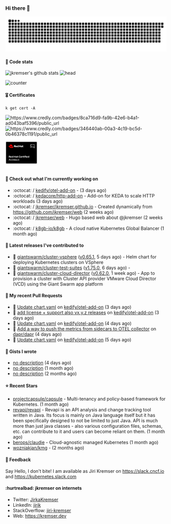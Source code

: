 ### Hi there 👋

<picture>
  <source media="(prefers-color-scheme: dark)" srcset="github-snake-dark.svg" />
  <source media="(prefers-color-scheme: light)" srcset="github-snake.svg" />
  <img alt="github-snake" src="github-snake.svg" />
</picture>

#### 📱 Code stats

![jkremser's github stats](https://github-readme-stats.vercel.app/api?username=jkremser&count_private=true&show_icons=true&hide_border=false&theme=tokyonight&title_color=5bcdec&bg_color=0d1117&border_radius=false) ![head](https://user-images.githubusercontent.com/535866/175570014-71166aaa-95f7-4a4f-869c-93a16481de4e.jpeg)



![counter](https://komarev.com/ghpvc/?username=jkremser&color=5bcdec&style=for-the-badge)

#### 🎖 Certificates
```
k get cert -A
```
<p align="left">
    <a style="text-decoration: none !important;" href="https://www.credly.com/badges/8ca716d9-fa9b-42e6-b4a1-ad043baf5396/public_url">
        <img src="https://training.linuxfoundation.org/wp-content/uploads/2022/11/CKA.png" alt="https://www.credly.com/badges/8ca716d9-fa9b-42e6-b4a1-ad043baf5396/public_url" width="110" height="110"/>
    </a>
    <a style="text-decoration: none !important;" href="https://www.credly.com/badges/346440ab-00a3-4c19-bc5d-0b46378c1191/public_url">
        <img src="https://training.linuxfoundation.org/wp-content/uploads/2022/11/CKS.png" alt="https://www.credly.com/badges/346440ab-00a3-4c19-bc5d-0b46378c1191/public_url" width="110" height="110"/>
    </a>
    <a style="text-decoration: none !important;" href="https://rhtapps.redhat.com/verify/?certId=120-194-022">
        <img src="./rhca.png" alt="https://rhtapps.redhat.com/verify/?certId=120-194-022" width="100" height="100"/>
    </a>
</p>

#### 👷 Check out what I'm currently working on

- :octocat: / [kedify/otel-add-on](https://github.com/kedify/otel-add-on) -  (3 days ago)
- :octocat: / [kedacore/http-add-on](https://github.com/kedacore/http-add-on) - Add-on for KEDA to scale HTTP workloads (3 days ago)
- :octocat: / [jkremser/jkremser.github.io](https://github.com/jkremser/jkremser.github.io) - Created dynamically from https://github.com/jkremser/web (2 weeks ago)
- :octocat: / [jkremser/web](https://github.com/jkremser/web) - Hugo based web about @jkremser (2 weeks ago)
- :octocat: / [k8gb-io/k8gb](https://github.com/k8gb-io/k8gb) - A cloud native Kubernetes Global Balancer (1 month ago)

#### 🔭 Latest releases I've contributed to

- 🎉 [giantswarm/cluster-vsphere](https://github.com/giantswarm/cluster-vsphere) ([v0.65.1](https://github.com/giantswarm/cluster-vsphere/releases/tag/v0.65.1), 5 days ago) - Helm chart for deploying Kubernetes clusters on VSphere
- 🎉 [giantswarm/cluster-test-suites](https://github.com/giantswarm/cluster-test-suites) ([v1.75.0](https://github.com/giantswarm/cluster-test-suites/releases/tag/v1.75.0), 6 days ago) - 
- 🎉 [giantswarm/cluster-cloud-director](https://github.com/giantswarm/cluster-cloud-director) ([v0.62.0](https://github.com/giantswarm/cluster-cloud-director/releases/tag/v0.62.0), 1 week ago) - App to provision a cluster with Cluster API provider VMware Cloud Director (VCD) using the Giant Swarm app platform

#### 🔨 My recent Pull Requests

- 💪 [Update chart.yaml](https://github.com/kedify/otel-add-on/pull/9) on [kedify/otel-add-on](https://github.com/kedify/otel-add-on) (3 days ago)
- 💪 [add license &#43; support also vx.y.z releases](https://github.com/kedify/otel-add-on/pull/8) on [kedify/otel-add-on](https://github.com/kedify/otel-add-on) (3 days ago)
- 💪 [Update chart.yaml](https://github.com/kedify/otel-add-on/pull/7) on [kedify/otel-add-on](https://github.com/kedify/otel-add-on) (4 days ago)
- 💪 [Add a way to push the metrics from sidecars to OTEL collector](https://github.com/dapr/dapr/pull/8235) on [dapr/dapr](https://github.com/dapr/dapr) (4 days ago)
- 💪 [Update chart.yaml](https://github.com/kedify/otel-add-on/pull/5) on [kedify/otel-add-on](https://github.com/kedify/otel-add-on) (5 days ago)

#### 📓 Gists I wrote

- [no description](https://gist.github.com/28cff52b8a6c15cc6e0a34a1674c004e) (4 days ago)
- [no description](https://gist.github.com/795191744bdf3050e91b54a8e24d7c52) (1 month ago)
- [no description](https://gist.github.com/abee4e0ee17bac1713160c2b347aed61) (2 months ago)

#### ⭐ Recent Stars

- [projectcapsule/capsule](https://github.com/projectcapsule/capsule) - Multi-tenancy and policy-based framework for Kubernetes. (1 month ago)
- [revapi/revapi](https://github.com/revapi/revapi) -   Revapi is an API analysis and change tracking tool written in Java.  Its focus is mainly on Java language itself but it has been specifically designed to not be limited to just Java. API is much more than just java classes - also various configuration files, schemas, etc. can contribute to it and users can become reliant on them. (1 month ago)
- [berops/claudie](https://github.com/berops/claudie) - Cloud-agnostic managed Kubernetes (1 month ago)
- [wozniakjan/kmg](https://github.com/wozniakjan/kmg) -  (2 months ago)

#### 💬 Feedback

Say Hello, I don't bite! I am available as Jiri Kremser on https://slack.cncf.io and https://kubernetes.slack.com


#### :hurtrealbad: jkremser on internets

- Twitter: <a href="https://twitter.com/JirkaKremser">JirkaKremser</a>
- LinkedIn: <a href="https://www.linkedin.com/in/jirik/">jirik</a>
- StackOverflow: <a href="https://stackoverflow.com/users/1594980/jiri-kremser">jiri-kremser</a>
- Web: https://kremser.dev